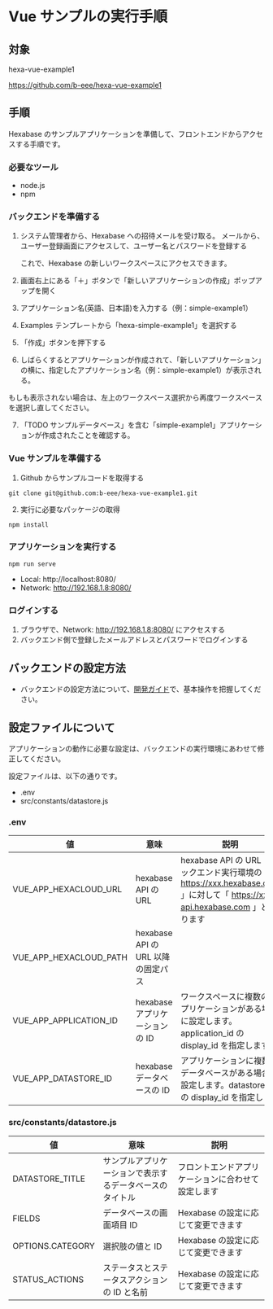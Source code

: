 # Vue サンプルの実行手順

## 対象

hexa-vue-example1

https://github.com/b-eee/hexa-vue-example1

## 手順

Hexabase のサンプルアプリケーションを準備して、フロントエンドからアクセスする手順です。

### 必要なツール

- node.js
- npm

### バックエンドを準備する

1. システム管理者から、Hexabase への招待メールを受け取る。
   メールから、ユーザー登録画面にアクセスして、ユーザー名とパスワードを登録する

   これで、Hexabase の新しいワークスペースにアクセスできます。

2. 画面右上にある「＋」ボタンで「新しいアプリケーションの作成」ポップアップを開く

3. アプリケーション名(英語、日本語)を入力する（例：simple-example1）
4. Examples テンプレートから「hexa-simple-example1」を選択する
5. 「作成」ボタンを押下する

6. しばらくするとアプリケーションが作成されて、「新しいアプリケーション」の横に、指定したアプリケーション名（例：simple-example1）が表示される。

もしも表示されない場合は、左上のワークスペース選択から再度ワークスペースを選択し直してください。

7. 「TODO サンプルデータベース」を含む「simple-example1」アプリケーションが作成されたことを確認する。

### Vue サンプルを準備する

1. Github からサンプルコードを取得する

```
git clone git@github.com:b-eee/hexa-vue-example1.git
```

2. 実行に必要なパッケージの取得

```
npm install
```

### アプリケーションを実行する

```
npm run serve
```

- Local: http://localhost:8080/
- Network: http://192.168.1.8:8080/

### ログインする

1. ブラウザで、Network: http://192.168.1.8:8080/ にアクセスする
2. バックエンド側で登録したメールアドレスとパスワードでログインする

## バックエンドの設定方法

- バックエンドの設定方法について、[開発ガイド](https://b-eee.github.io/development_guide/)で、基本操作を把握してください。

## 設定ファイルについて

アプリケーションの動作に必要な設定は、バックエンドの実行環境にあわせて修正してください。

設定ファイルは、以下の通りです。

- .env
- src/constants/datastore.js

### .env

| 値                     | 意味                               | 説明                                                                                                                          |
| ---------------------- | ---------------------------------- | ----------------------------------------------------------------------------------------------------------------------------- |
| VUE_APP_HEXACLOUD_URL  | hexabase API の URL                | hexabase API の URL：バックエンド実行環境の「 https://xxx.hexabase.com 」に対して「 https://xxx-api.hexabase.com 」となります |
| VUE_APP_HEXACLOUD_PATH | hexabase API の URL 以降の固定パス |
| VUE_APP_APPLICATION_ID | hexabase アプリケーションの ID     | ワークスペースに複数のアプリケーションがある場合に設定します。application_id の display_id を指定します                       |
| VUE_APP_DATASTORE_ID   | hexabase データベースの ID         | アプリケーションに複数のデータベースがある場合に設定します。datastore_id の display_id を指定します                           |

### src/constants/datastore.js

| 値               | 意味                                                     | 説明                                               |
| ---------------- | -------------------------------------------------------- | -------------------------------------------------- |
| DATASTORE_TITLE  | サンプルアプリケーションで表示するデータベースのタイトル | フロントエンドアプリケーションに合わせて設定します |
| FIELDS           | データベースの画面項目 ID                                | Hexabase の設定に応じて変更できます                |
| OPTIONS.CATEGORY | 選択肢の値と ID                                          | Hexabase の設定に応じて変更できます                |
| STATUS_ACTIONS   | ステータスとステータスアクションの ID と名前             | Hexabase の設定に応じて変更できます                |
